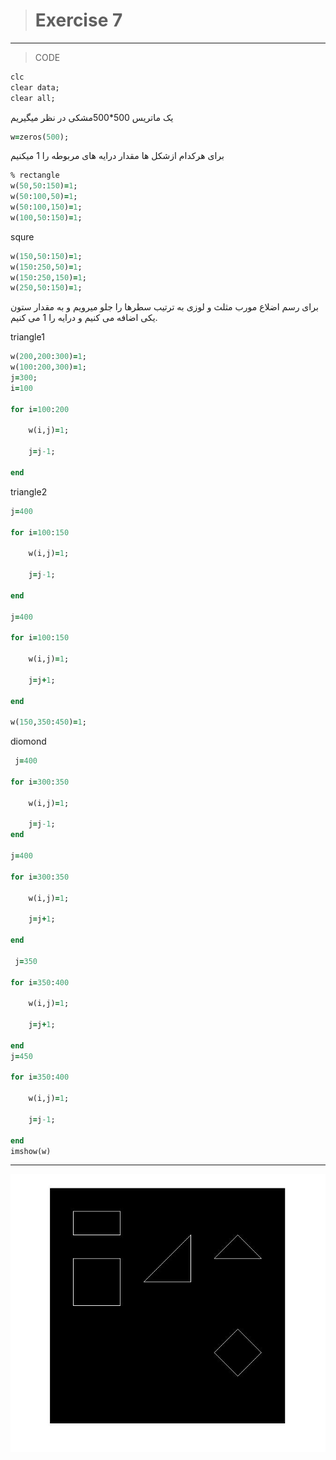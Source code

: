 > # Exercise 7
> 
***
>CODE
 
```ruby
clc
clear data;
clear all;
```
یک ماتریس 500*500مشکی در نظر میگیریم
```ruby
w=zeros(500);
```
برای هرکدام ازشکل ها مقدار درایه های مربوطه را 1 میکنیم

```ruby
% rectangle
w(50,50:150)=1;
w(50:100,50)=1;
w(50:100,150)=1;
w(100,50:150)=1;

```
 squre

```ruby
w(150,50:150)=1;
w(150:250,50)=1;
w(150:250,150)=1;
w(250,50:150)=1;

```
برای رسم اضلاع مورب مثلث و لوزی به ترتیب سطرها را جلو میرویم و به مقدار ستون یکی اضافه می کنیم و درایه را 1 می کنیم.

triangle1

```ruby
w(200,200:300)=1;
w(100:200,300)=1;
j=300;
i=100

for i=100:200
    
    w(i,j)=1;
    
    j=j-1;
    
end

```
triangle2

```ruby
j=400

for i=100:150

    w(i,j)=1;
    
    j=j-1;
    
end

j=400

for i=100:150

    w(i,j)=1;
    
    j=j+1;
    
end

w(150,350:450)=1;

```
 diomond

```ruby
 j=400
 
for i=300:350

    w(i,j)=1;
    
    j=j-1;
end

j=400

for i=300:350

    w(i,j)=1;
    
    j=j+1;
    
end 

 j=350
 
for i=350:400

    w(i,j)=1;
    
    j=j+1;
    
end
j=450

for i=350:400

    w(i,j)=1;
    
    j=j-1;
    
end 
imshow(w) 
```
***
![alt text](https://github.com/semnan-university-ai/image-processing-class/blob/main/excersiecs/afsaneh427726/7/soal7.2.jpg)



